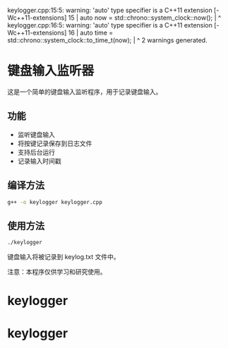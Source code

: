 keylogger.cpp:15:5: warning: 'auto' type specifier is a C++11 extension [-Wc++11-extensions]
   15 |     auto now = std::chrono::system_clock::now();
      |     ^
keylogger.cpp:16:5: warning: 'auto' type specifier is a C++11 extension [-Wc++11-extensions]
   16 |     auto time = std::chrono::system_clock::to_time_t(now);
      |     ^
2 warnings generated.
# 键盘输入监听器

这是一个简单的键盘输入监听程序，用于记录键盘输入。

## 功能
- 监听键盘输入
- 将按键记录保存到日志文件
- 支持后台运行
- 记录输入时间戳

## 编译方法
```bash
g++ -o keylogger keylogger.cpp
```

## 使用方法
```bash
./keylogger
```

键盘输入将被记录到 keylog.txt 文件中。

注意：本程序仅供学习和研究使用。
# keylogger
# keylogger
